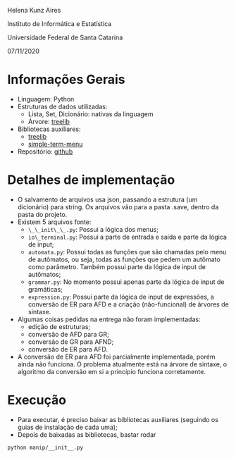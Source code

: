 Helena Kunz Aires

Instituto de Informática e Estatística

Universidade Federal de Santa Catarina

07/11/2020

# Informações Gerais
- Linguagem: Python
- Estruturas de dados utilizadas:
	- Lista, Set, Dicionário: nativas da linguagem
	- Árvore: [treelib](https://treelib.readthedocs.io/en/latest/)
- Bibliotecas auxiliares:
	- [treelib](https://treelib.readthedocs.io/en/latest/)
	- [simple-term-menu](https://pypi.org/project/simple-term-menu/)
- Repositório: [github](https://github.com/lkaires/ine5421-implementacao)

# Detalhes de implementação
- O salvamento de arquivos usa json, passando a estrutura (um dicionário) para
  string. Os arquivos vão para a pasta .save, dentro da pasta do projeto.
- Existem 5 arquivos fonte:
	- `\_\_init\_\_.py`: Possui a lógica dos menus;
	- `io\_terminal.py`: Possui a parte de entrada e saída e parte da
	  lógica de input;
	- `automata.py`: Possui todas as funções que são chamadas pelo menu de
	  autômatos, ou seja, todas as funções que pedem um autômato como
parâmetro. Também possui parte da lógica de input de autômatos;
	- `grammar.py`: No momento possui apenas parte da lógica de input de
	  gramáticas;
	- `expression.py`: Possui parte da lógica de input de expressões, a
	  conversão de ER para AFD e a criação (não-funcional) de árvores de
sintaxe.
- Algumas coisas pedidas na entrega não foram implementadas:
	- edição de estruturas;
	- conversão de AFD para GR;
	- conversão de GR para AFND;
	- conversão de ER para AFD.
- A conversão de ER para AFD foi parcialmente implementada, porém ainda não
  funciona. O problema atualmente está na árvore de sintaxe, o algoritmo da
conversão em si a princípio funciona corretamente.

# Execução
- Para executar, é preciso baixar as bibliotecas auxiliares (seguindo os guias de instalação de cada uma);
- Depois de baixadas as bibliotecas, bastar rodar

```
python manip/__init__.py
```
